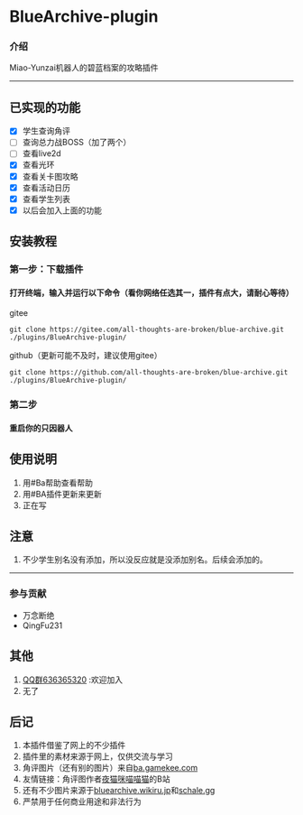 # **BlueArchive-plugin**

### 介绍
Miao-Yunzai机器人的碧蓝档案的攻略插件
***
## 已实现的功能
- [x] 学生查询角评
- [ ] 查询总力战BOSS（加了两个）
- [ ] 查看live2d
- [x] 查看光环
- [x] 查看关卡图攻略
- [x] 查看活动日历
- [x] 查看学生列表
- [x] 以后会加入上面的功能

## 安装教程

###  第一步：下载插件
#### 打开终端，输入并运行以下命令（看你网络任选其一，插件有点大，请耐心等待）
gitee  
```
git clone https://gitee.com/all-thoughts-are-broken/blue-archive.git ./plugins/BlueArchive-plugin/
```
github（更新可能不及时，建议使用gitee）
```
git clone https://github.com/all-thoughts-are-broken/blue-archive.git ./plugins/BlueArchive-plugin/
```
### 第二步
####  重启你的只因器人

## 使用说明

1.  用#Ba帮助查看帮助
2.  用#BA插件更新来更新
3.  正在写




## 注意
1.  不少学生别名没有添加，所以没反应就是没添加别名。后续会添加的。  
***
### 参与贡献
- 万念断绝
- QingFu231
## 其他 

1.  [QQ群636365320](http://qm.qq.com/cgi-bin/qm/qr?_wv=1027&k=LQg97N8CRWVqKZvZWOQ2xXFfNGb_NBZj&authKey=HL8mS0q94JrJcjyau5e18w0kudXEpVdA069K3JDls6kLEW733HRpC%2FTawvp5LQBW&noverify=0&group_code=636365320
) :欢迎加入  
2. 无了

## 后记
1.   本插件借鉴了网上的不少插件
2.   插件里的素材来源于网上，仅供交流与学习
3.   角评图片（还有别的图片）来自[ba.gamekee.com](https://ba.gamekee.com)
4.   友情链接：角评图作者[夜猫咪喵喵猫](https://space.bilibili.com/425535005)的B站
5.   还有不少图片来源于[bluearchive.wikiru.jp](https://bluearchive.wikiru.jp/)和[schale.gg](https://schale.gg/)
6.   严禁用于任何商业用途和非法行为

